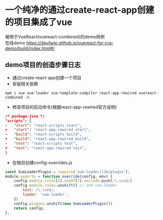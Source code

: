 # 一个纯净的通过create-react-app创建的项目集成了vue  
被用于VueReact(vuereact-combined)的demo用例  
在线demo https://devilwjp.github.io/vuereact-for-cra-demo/build/index.html#/  

## demo项目的创造步骤日志  
+ 通过create-react-app创建一个项目  
+ 安装相关依赖  
````  
npm i vue vue-loader vue-template-compiler react-app-rewired vuereact-combined -S
````  
+ 修改项目的启动命令(根据react-app-rewired官方说明)  
````json  
/* package.json */
"scripts": {
-   "start": "react-scripts start",
+   "start": "react-app-rewired start",
-   "build": "react-scripts build",
+   "build": "react-app-rewired build",
-   "test": "react-scripts test",
+   "test": "react-app-rewired test",
}
````  
+ 在根目创建config-overrides.js  
````jsx harmony  
const VueLoaderPlugin = require('vue-loader/lib/plugin');
module.exports = function override(config, env) {
    config.module.rules[2].oneOf[7].exclude.push(/\.vue$/)
    config.module.rules.unshift({ // add vue-loader
        test: /\.vue$/,
        loader: 'vue-loader',
    })
    config.plugins.unshift(new VueLoaderPlugin())
    return config;
};

````  
